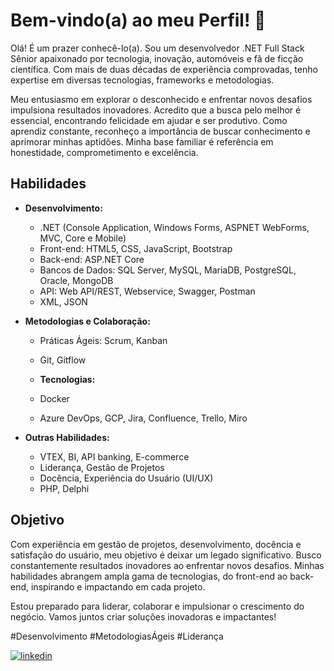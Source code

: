 # Bem-vindo(a) ao meu Perfil! 👋

Olá! É um prazer conhecê-lo(a). Sou um desenvolvedor .NET Full Stack Sênior apaixonado por tecnologia, inovação, automóveis e fã de ficção científica. Com mais de duas décadas de experiência comprovadas, tenho expertise em diversas tecnologias, frameworks e metodologias.

Meu entusiasmo em explorar o desconhecido e enfrentar novos desafios impulsiona resultados inovadores. Acredito que a busca pelo melhor é essencial, encontrando felicidade em ajudar e ser produtivo. Como aprendiz constante, reconheço a importância de buscar conhecimento e aprimorar minhas aptidões. Minha base familiar é referência em honestidade, comprometimento e excelência.

## Habilidades

- **Desenvolvimento:**
  - .NET (Console Application, Windows Forms, ASPNET WebForms, MVC, Core e Mobile)
  - Front-end: HTML5, CSS, JavaScript, Bootstrap
  - Back-end: ASP.NET Core
  - Bancos de Dados: SQL Server, MySQL, MariaDB, PostgreSQL, Oracle, MongoDB
  - API: Web API/REST, Webservice, Swagger, Postman
  - XML, JSON

- **Metodologias e Colaboração:**
  - Práticas Ágeis: Scrum, Kanban
  - Git, Gitflow

  - **Tecnologias:**
    
  - Docker
  - Azure DevOps, GCP, Jira, Confluence, Trello, Miro

- **Outras Habilidades:**
  - VTEX, BI, API banking, E-commerce
  - Liderança, Gestão de Projetos
  - Docência, Experiência do Usuário (UI/UX)
  - PHP, Delphi

## Objetivo

Com experiência em gestão de projetos, desenvolvimento, docência e satisfação do usuário, meu objetivo é deixar um legado significativo. Busco constantemente resultados inovadores ao enfrentar novos desafios. Minhas habilidades abrangem ampla gama de tecnologias, do front-end ao back-end, inspirando e impactando em cada projeto.

Estou preparado para liderar, colaborar e impulsionar o crescimento do negócio. Vamos juntos criar soluções inovadoras e impactantes! 

#Desenvolvimento #MetodologiasÁgeis #Liderança 

[![linkedin](https://img.shields.io/badge/linkedin-0A66C2?style=for-the-badge&logo=linkedin&logoColor=white)](https://www.linkedin.com/in/wanfranklin/)
